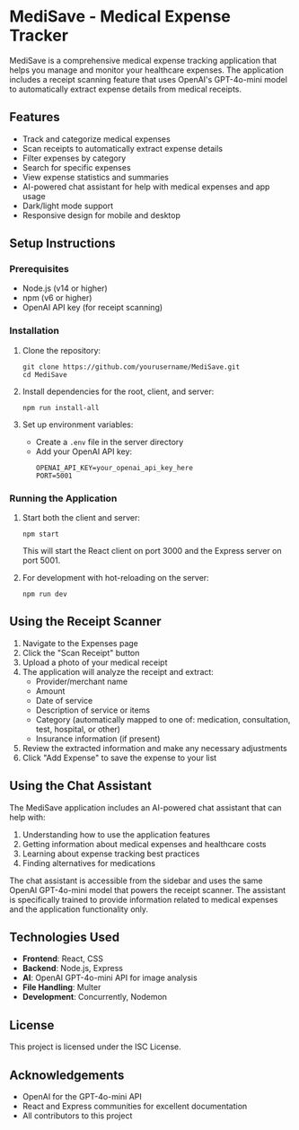 # MediSave - Medical Expense Tracker

MediSave is a comprehensive medical expense tracking application that helps you manage and monitor your healthcare expenses. The application includes a receipt scanning feature that uses OpenAI's GPT-4o-mini model to automatically extract expense details from medical receipts.

## Features

- Track and categorize medical expenses
- Scan receipts to automatically extract expense details
- Filter expenses by category
- Search for specific expenses
- View expense statistics and summaries
- AI-powered chat assistant for help with medical expenses and app usage
- Dark/light mode support
- Responsive design for mobile and desktop

## Setup Instructions

### Prerequisites

- Node.js (v14 or higher)
- npm (v6 or higher)
- OpenAI API key (for receipt scanning)

### Installation

1. Clone the repository:
   ```
   git clone https://github.com/yourusername/MediSave.git
   cd MediSave
   ```

2. Install dependencies for the root, client, and server:
   ```
   npm run install-all
   ```

3. Set up environment variables:
   - Create a `.env` file in the server directory
   - Add your OpenAI API key:
     ```
     OPENAI_API_KEY=your_openai_api_key_here
     PORT=5001
     ```

### Running the Application

1. Start both the client and server:
   ```
   npm start
   ```

   This will start the React client on port 3000 and the Express server on port 5001.

2. For development with hot-reloading on the server:
   ```
   npm run dev
   ```

## Using the Receipt Scanner

1. Navigate to the Expenses page
2. Click the "Scan Receipt" button
3. Upload a photo of your medical receipt
4. The application will analyze the receipt and extract:
   - Provider/merchant name
   - Amount
   - Date of service
   - Description of service or items
   - Category (automatically mapped to one of: medication, consultation, test, hospital, or other)
   - Insurance information (if present)
5. Review the extracted information and make any necessary adjustments
6. Click "Add Expense" to save the expense to your list

## Using the Chat Assistant

The MediSave application includes an AI-powered chat assistant that can help with:

1. Understanding how to use the application features
2. Getting information about medical expenses and healthcare costs
3. Learning about expense tracking best practices
4. Finding alternatives for medications

The chat assistant is accessible from the sidebar and uses the same OpenAI GPT-4o-mini model that powers the receipt scanner. The assistant is specifically trained to provide information related to medical expenses and the application functionality only.

## Technologies Used

- **Frontend**: React, CSS
- **Backend**: Node.js, Express
- **AI**: OpenAI GPT-4o-mini API for image analysis
- **File Handling**: Multer
- **Development**: Concurrently, Nodemon

## License

This project is licensed under the ISC License.

## Acknowledgements

- OpenAI for the GPT-4o-mini API
- React and Express communities for excellent documentation
- All contributors to this project
